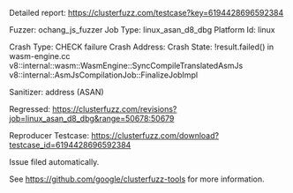 Detailed report: https://clusterfuzz.com/testcase?key=6194428696592384

Fuzzer: ochang_js_fuzzer
Job Type: linux_asan_d8_dbg
Platform Id: linux

Crash Type: CHECK failure
Crash Address: 
Crash State:
  !result.failed() in wasm-engine.cc
  v8::internal::wasm::WasmEngine::SyncCompileTranslatedAsmJs
  v8::internal::AsmJsCompilationJob::FinalizeJobImpl
  
Sanitizer: address (ASAN)

Regressed: https://clusterfuzz.com/revisions?job=linux_asan_d8_dbg&range=50678:50679

Reproducer Testcase: https://clusterfuzz.com/download?testcase_id=6194428696592384

Issue filed automatically.

See https://github.com/google/clusterfuzz-tools for more information.